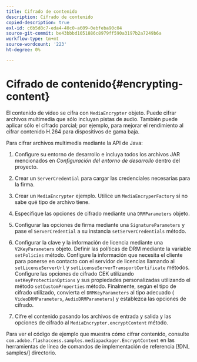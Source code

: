 ```yaml
---
title: Cifrado de contenido
description: Cifrado de contenido
copied-description: true
exl-id: c6b5d8c7-eda4-40c0-a609-0ebfeba90c04
source-git-commit: be43bbbd1051886c8979ff590a3197b2a7249b6a
workflow-type: tm+mt
source-wordcount: '223'
ht-degree: 0%

---
```


# Cifrado de contenido{#encrypting-content}

El contenido de vídeo se cifra con `MediaEncrypter` objeto. Puede cifrar archivos multimedia que sólo incluyan pistas de audio. También puede aplicar sólo el cifrado parcial; por ejemplo, para mejorar el rendimiento al cifrar contenido H.264 para dispositivos de gama baja.

Para cifrar archivos multimedia mediante la API de Java:

1. Configure su entorno de desarrollo e incluya todos los archivos JAR mencionados en *Configuración del entorno de desarrollo* dentro del proyecto.
1. Crear un `ServerCredential` para cargar las credenciales necesarias para la firma.
1. Crear un `MediaEncrypter` ejemplo. Utilice un `MediaEncryperFactory` si no sabe qué tipo de archivo tiene.

1. Especifique las opciones de cifrado mediante una `DRMParameters` objeto.
1. Configurar las opciones de firma mediante una `SignatureParameters` y pase el `ServerCredential` a su instancia `setServerCredentials` método.

1. Configurar la clave y la información de licencia mediante una `V2KeyParameters` objeto. Definir las políticas de DRM mediante la variable `setPolicies` método. Configure la información que necesita el cliente para ponerse en contacto con el servidor de licencias llamando al `setLicenseServerUrl` y `setLicenseServerTransportCertificate` métodos. Configure las opciones de cifrado CEK utilizando `setKeyProtectionOptions` y sus propiedades personalizadas utilizando el método `setCustomProperties` método. Finalmente, según el tipo de cifrado utilizado, convierta el `DRMKeyParameters` al tipo adecuado ( `VideoDRMParameters`, `AudioDRMParameters`) y establezca las opciones de cifrado.

1. Cifre el contenido pasando los archivos de entrada y salida y las opciones de cifrado al `MediaEncrypter.encryptContent` método.

Para ver el código de ejemplo que muestra cómo cifrar contenido, consulte `com.adobe.flashaccess.samples.mediapackager.EncryptContent` en las herramientas de línea de comandos de implementación de referencia [!DNL samples/] directorio.

